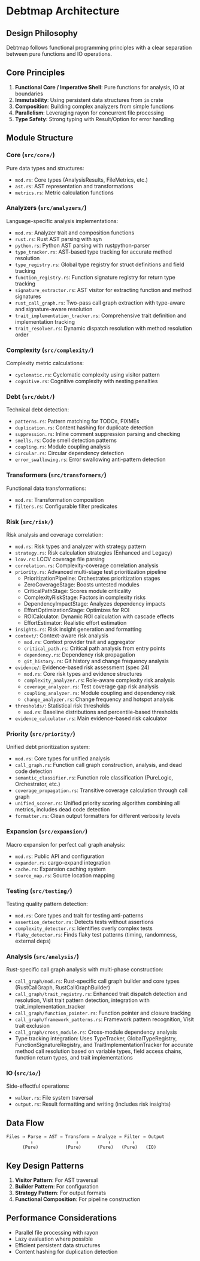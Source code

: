 # Debtmap Architecture

## Design Philosophy
Debtmap follows functional programming principles with a clear separation between pure functions and IO operations.

## Core Principles
1. **Functional Core / Imperative Shell**: Pure functions for analysis, IO at boundaries
2. **Immutability**: Using persistent data structures from `im` crate
3. **Composition**: Building complex analyzers from simple functions
4. **Parallelism**: Leveraging rayon for concurrent file processing
5. **Type Safety**: Strong typing with Result/Option for error handling

## Module Structure

### Core (`src/core/`)
Pure data types and structures:
- `mod.rs`: Core types (AnalysisResults, FileMetrics, etc.)
- `ast.rs`: AST representation and transformations
- `metrics.rs`: Metric calculation functions

### Analyzers (`src/analyzers/`)
Language-specific analysis implementations:
- `mod.rs`: Analyzer trait and composition functions
- `rust.rs`: Rust AST parsing with syn
- `python.rs`: Python AST parsing with rustpython-parser
- `type_tracker.rs`: AST-based type tracking for accurate method resolution
- `type_registry.rs`: Global type registry for struct definitions and field tracking
- `function_registry.rs`: Function signature registry for return type tracking
- `signature_extractor.rs`: AST visitor for extracting function and method signatures
- `rust_call_graph.rs`: Two-pass call graph extraction with type-aware and signature-aware resolution
- `trait_implementation_tracker.rs`: Comprehensive trait definition and implementation tracking
- `trait_resolver.rs`: Dynamic dispatch resolution with method resolution order

### Complexity (`src/complexity/`)
Complexity metric calculations:
- `cyclomatic.rs`: Cyclomatic complexity using visitor pattern
- `cognitive.rs`: Cognitive complexity with nesting penalties

### Debt (`src/debt/`)
Technical debt detection:
- `patterns.rs`: Pattern matching for TODOs, FIXMEs
- `duplication.rs`: Content hashing for duplicate detection
- `suppression.rs`: Inline comment suppression parsing and checking
- `smells.rs`: Code smell detection patterns
- `coupling.rs`: Module coupling analysis
- `circular.rs`: Circular dependency detection
- `error_swallowing.rs`: Error swallowing anti-pattern detection

### Transformers (`src/transformers/`)
Functional data transformations:
- `mod.rs`: Transformation composition
- `filters.rs`: Configurable filter predicates

### Risk (`src/risk/`)
Risk analysis and coverage correlation:
- `mod.rs`: Risk types and analyzer with strategy pattern
- `strategy.rs`: Risk calculation strategies (Enhanced and Legacy)
- `lcov.rs`: LCOV coverage file parsing
- `correlation.rs`: Complexity-coverage correlation analysis
- `priority.rs`: Advanced multi-stage test prioritization pipeline
  - PrioritizationPipeline: Orchestrates prioritization stages
  - ZeroCoverageStage: Boosts untested modules
  - CriticalPathStage: Scores module criticality
  - ComplexityRiskStage: Factors in complexity risks
  - DependencyImpactStage: Analyzes dependency impacts
  - EffortOptimizationStage: Optimizes for ROI
  - ROICalculator: Dynamic ROI calculation with cascade effects
  - EffortEstimator: Realistic effort estimation
- `insights.rs`: Risk insight generation and formatting
- `context/`: Context-aware risk analysis
  - `mod.rs`: Context provider trait and aggregator
  - `critical_path.rs`: Critical path analysis from entry points
  - `dependency.rs`: Dependency risk propagation
  - `git_history.rs`: Git history and change frequency analysis
- `evidence/`: Evidence-based risk assessment (spec 24)
  - `mod.rs`: Core risk types and evidence structures
  - `complexity_analyzer.rs`: Role-aware complexity risk analysis
  - `coverage_analyzer.rs`: Test coverage gap risk analysis
  - `coupling_analyzer.rs`: Module coupling and dependency risk
  - `change_analyzer.rs`: Change frequency and hotspot analysis
- `thresholds/`: Statistical risk thresholds
  - `mod.rs`: Baseline distributions and percentile-based thresholds
- `evidence_calculator.rs`: Main evidence-based risk calculator

### Priority (`src/priority/`)
Unified debt prioritization system:
- `mod.rs`: Core types for unified analysis
- `call_graph.rs`: Function call graph construction, analysis, and dead code detection
- `semantic_classifier.rs`: Function role classification (PureLogic, Orchestrator, etc.)
- `coverage_propagation.rs`: Transitive coverage calculation through call graph
- `unified_scorer.rs`: Unified priority scoring algorithm combining all metrics, includes dead code detection
- `formatter.rs`: Clean output formatters for different verbosity levels

### Expansion (`src/expansion/`)
Macro expansion for perfect call graph analysis:
- `mod.rs`: Public API and configuration
- `expander.rs`: cargo-expand integration
- `cache.rs`: Expansion caching system
- `source_map.rs`: Source location mapping

### Testing (`src/testing/`)
Testing quality pattern detection:
- `mod.rs`: Core types and trait for testing anti-patterns
- `assertion_detector.rs`: Detects tests without assertions
- `complexity_detector.rs`: Identifies overly complex tests
- `flaky_detector.rs`: Finds flaky test patterns (timing, randomness, external deps)

### Analysis (`src/analysis/`)
Rust-specific call graph analysis with multi-phase construction:
- `call_graph/mod.rs`: Rust-specific call graph builder and core types (RustCallGraph, RustCallGraphBuilder)
- `call_graph/trait_registry.rs`: Enhanced trait dispatch detection and resolution, Visit trait pattern detection, integration with trait_implementation_tracker
- `call_graph/function_pointer.rs`: Function pointer and closure tracking
- `call_graph/framework_patterns.rs`: Framework pattern recognition, Visit trait exclusion
- `call_graph/cross_module.rs`: Cross-module dependency analysis
- Type tracking integration: Uses TypeTracker, GlobalTypeRegistry, FunctionSignatureRegistry, and TraitImplementationTracker for accurate method call resolution based on variable types, field access chains, function return types, and trait implementations

### IO (`src/io/`)
Side-effectful operations:
- `walker.rs`: File system traversal
- `output.rs`: Result formatting and writing (includes risk insights)

## Data Flow
```
Files → Parse → AST → Transform → Analyze → Filter → Output
         ↓                ↓           ↓        ↓
      (Pure)          (Pure)      (Pure)   (Pure)   (IO)
```

## Key Design Patterns
1. **Visitor Pattern**: For AST traversal
2. **Builder Pattern**: For configuration
3. **Strategy Pattern**: For output formats
4. **Functional Composition**: For pipeline construction

## Performance Considerations
- Parallel file processing with rayon
- Lazy evaluation where possible
- Efficient persistent data structures
- Content hashing for duplication detection